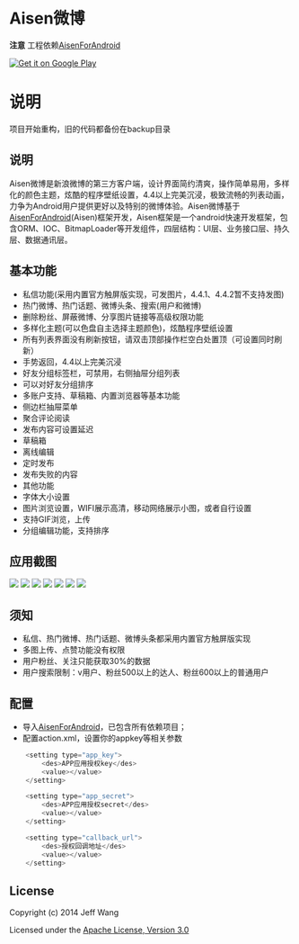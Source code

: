 # Aisen微博

**注意** 工程依赖[AisenForAndroid](https://github.com/wangdan/AisenForAndroid)

[![Get it on Google Play](http://www.android.com/images/brand/get_it_on_play_logo_small.png)](http://play.google.com/store/apps/details?id=org.aisen.weibo.sina)

# 说明
项目开始重构，旧的代码都备份在backup目录

## 说明
Aisen微博是新浪微博的第三方客户端，设计界面简约清爽，操作简单易用，多样化的颜色主题，炫酷的程序壁纸设置，4.4以上完美沉浸，极致流畅的列表动画，力争为Android用户提供更好以及特别的微博体验。Aisen微博基于[AisenForAndroid](https://github.com/wangdan/AisenForAndroid)(Aisen)框架开发，Aisen框架是一个android快速开发框架，包含ORM、IOC、BitmapLoader等开发组件，四层结构：UI层、业务接口层、持久层、数据通讯层。

## 基本功能
 
 * 私信功能(采用内置官方触屏版实现，可发图片，4.4.1、4.4.2暂不支持发图)
 * 热门微博、热门话题、微博头条、搜索(用户和微博)
 * 删除粉丝、屏蔽微博、分享图片链接等高级权限功能
 * 多样化主题(可以色盘自主选择主题颜色)，炫酷程序壁纸设置
 * 所有列表界面没有刷新按钮，请双击顶部操作栏空白处置顶（可设置同时刷新）
 * 手势返回，4.4以上完美沉浸
 * 好友分组标签栏，可禁用，右侧抽屉分组列表
 * 可以对好友分组排序
 * 多账户支持、草稿箱、内置浏览器等基本功能
 * 侧边栏抽屉菜单
 * 聚合评论阅读
 * 发布内容可设置延迟
 * 草稿箱
  * 离线编辑
  * 定时发布
  * 发布失败的内容
 * 其他功能
  * 字体大小设置
  * 图片浏览设置，WIFI展示高清，移动网络展示小图，或者自行设置
  * 支持GIF浏览，上传
  * 分组编辑功能，支持排序

## 应用截图

![](https://github.com/wangdan/AisenForOSC/raw/master/screenshot/7_git.png) 
![](https://github.com/wangdan/AisenForOSC/raw/master/screenshot/2_git.jpg) 
![](https://github.com/wangdan/AisenForOSC/raw/master/screenshot/6_git.png)
![](https://github.com/wangdan/AisenForOSC/raw/master/screenshot/8_git.png)
![](https://github.com/wangdan/AisenForOSC/raw/master/screenshot/3_git.jpg) 
![](https://github.com/wangdan/AisenForOSC/raw/master/screenshot/4_git.jpg) 
![](https://github.com/wangdan/AisenForOSC/raw/master/screenshot/5_git.jpg)

## 须知
 * 私信、热门微博、热门话题、微博头条都采用内置官方触屏版实现
 * 多图上传、点赞功能没有权限
 * 用户粉丝、关注只能获取30%的数据
 * 用户搜索限制：v用户、粉丝500以上的达人、粉丝600以上的普通用户

## 配置
 * 导入[AisenForAndroid](https://github.com/wangdan/AisenForAndroid)，已包含所有依赖项目；
 * 配置action.xml，设置你的appkey等相关参数
```java	
	<setting type="app_key">
		<des>APP应用授权key</des>
		<value></value>
	</setting>

	<setting type="app_secret">
		<des>APP应用授权secret</des>
		<value></value>
	</setting>

	<setting type="callback_url">
		<des>授权回调地址</des>
		<value></value>
	</setting>
```

## License

Copyright (c) 2014 Jeff Wang

Licensed under the [Apache License, Version 3.0](http://opensource.org/licenses/GPL-3.0)


